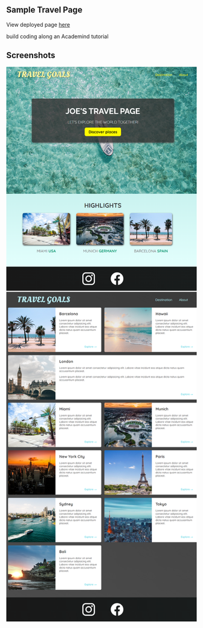 ## Sample Travel Page

View deployed page [here](https://terrence-me.github.io/academind_travel-page/)

build coding along an Academind tutorial

## Screenshots

![Screenshot](assets/images/screenshots/landing-page.png)
![Screenshot](assets/images/screenshots/second-page.png)
